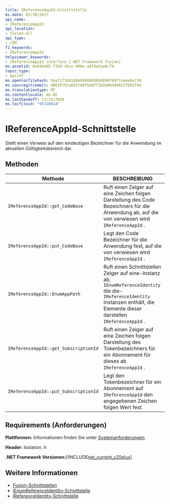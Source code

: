```yaml
---
title: IReferenceAppId-Schnittstelle
ms.date: 03/30/2017
api_name:
- IReferenceAppId
api_location:
- fusion.dll
api_type:
- COM
f1_keywords:
- IReferenceAppId
helpviewer_keywords:
- IReferenceAppId interface [.NET Framework fusion]
ms.assetid: 8eb9e565-f358-43ce-900e-a8f8a5aa6cfb
topic_type:
- apiref
ms.openlocfilehash: 9aa7173d81d84d9080d90b0890769ffeaee6a738
ms.sourcegitcommit: d8020797a6657d0fbbdff362b80300815f682f94
ms.translationtype: MT
ms.contentlocale: de-DE
ms.lasthandoff: 11/24/2020
ms.locfileid: "95728614"
---
```

# <a name="ireferenceappid-interface"></a>IReferenceAppId-Schnittstelle

Stellt einen Verweis auf den eindeutigen Bezeichner für die Anwendung im aktuellen Gültigkeitsbereich dar.  
  
## <a name="methods"></a>Methoden  
  
|Methode|BESCHREIBUNG|  
|------------|-----------------|  
|`IReferenceAppId::get_CodeBase`|Ruft einen Zeiger auf eine Zeichen folgen Darstellung des Code Bezeichners für die Anwendung ab, auf die von verwiesen wird `IReferenceAppId` .|  
|`IReferenceAppId::put_CodeBase`|Legt den Code Bezeichner für die Anwendung fest, auf die von verwiesen wird `IReferenceAppId` .|  
|`IReferenceAppId::EnumAppPath`|Ruft einen Schnittstellen Zeiger auf eine-Instanz ab, `IEnumReferenceIdentity` die die- `IReferenceIdentity` Instanzen enthält, die Elemente dieser darstellen `IReferenceAppId` .|  
|`IReferenceAppId::get_SubscriptionId`|Ruft einen Zeiger auf eine Zeichen folgen Darstellung des Tokenbezeichners für ein Abonnement für dieses ab `IReferenceAppId` .|  
|`IReferenceAppId::put_SubscriptionId`|Legt den Tokenbezeichner für ein Abonnement auf `IReferenceAppId` den angegebenen Zeichen folgen Wert fest.|  
  
## <a name="requirements"></a>Requirements (Anforderungen)  

 **Plattformen:** Informationen finden Sie unter [Systemanforderungen](../../get-started/system-requirements.md).  
  
 **Header:** Isolation. h  
  
 **.NET Framework Versionen:**[!INCLUDE[net_current_v20plus](../../../../includes/net-current-v20plus-md.md)]  
  
## <a name="see-also"></a>Weitere Informationen

- [Fusion-Schnittstellen](fusion-interfaces.md)
- [IEnumReferenceIdentity-Schnittstelle](ienumreferenceidentity-interface.md)
- [IReferenceIdentity-Schnittstelle](ireferenceidentity-interface.md)
